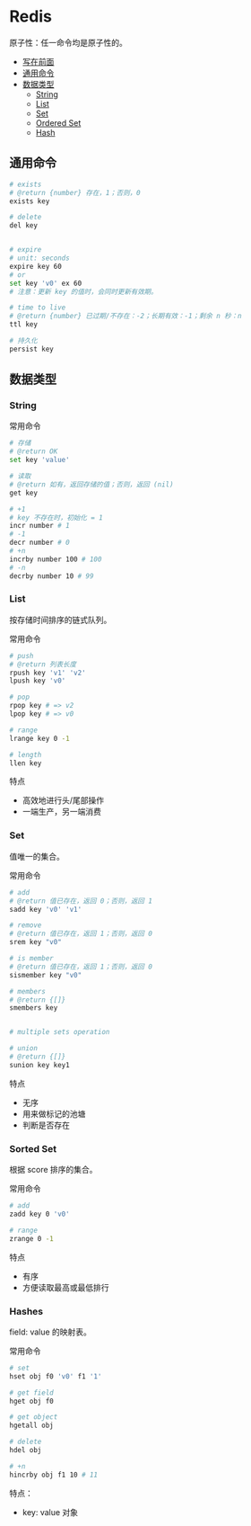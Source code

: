 # Redis

原子性：任一命令均是原子性的。

- [写在前面](#写在前面)
- [通用命令](#通用命令)
- [数据类型](#数据类型)
  - [String](#string)
  - [List](#list)
  - [Set](#set)
  - [Ordered Set](#ordered-set)
  - [Hash](#hash)

## 通用命令

```sh
# exists
# @return {number} 存在，1；否则，0
exists key

# delete
del key


# expire
# unit: seconds
expire key 60
# or
set key 'v0' ex 60
# 注意：更新 key 的值时，会同时更新有效期。

# time to live
# @return {number} 已过期/不存在：-2；长期有效：-1；剩余 n 秒：n
ttl key

# 持久化
persist key
```

## 数据类型

### String

常用命令

```sh
# 存储
# @return OK
set key 'value'

# 读取
# @return 如有，返回存储的值；否则，返回 (nil)
get key

# +1
# key 不存在时，初始化 = 1
incr number # 1
# -1
decr number # 0
# +n
incrby number 100 # 100
# -n
decrby number 10 # 99
```

### List

按存储时间排序的链式队列。

常用命令

```sh
# push
# @return 列表长度
rpush key 'v1' 'v2'
lpush key 'v0'

# pop
rpop key # => v2
lpop key # => v0

# range
lrange key 0 -1

# length
llen key
```

特点

- 高效地进行头/尾部操作
- 一端生产，另一端消费

### Set

值唯一的集合。

常用命令

```sh
# add
# @return 值已存在，返回 0；否则，返回 1
sadd key 'v0' 'v1'

# remove
# @return 值已存在，返回 1；否则，返回 0
srem key "v0"

# is member
# @return 值已存在，返回 1；否则，返回 0
sismember key "v0"

# members
# @return {[]}
smembers key


# multiple sets operation

# union
# @return {[]}
sunion key key1
```

特点

- 无序
- 用来做标记的池塘
- 判断是否存在

### Sorted Set

根据 score 排序的集合。

常用命令

```sh
# add
zadd key 0 'v0'

# range
zrange 0 -1
```

特点

- 有序
- 方便读取最高或最低排行

### Hashes

field: value 的映射表。

常用命令

```sh
# set
hset obj f0 'v0' f1 '1'

# get field
hget obj f0

# get object
hgetall obj

# delete
hdel obj

# +n
hincrby obj f1 10 # 11
```

特点：

- key: value 对象
